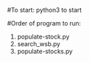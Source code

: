 #To start:
python3 <python file name> to start


#Order of program to run:
1. populate-stock.py 
2. search_wsb.py
3. populate-stocks.py

